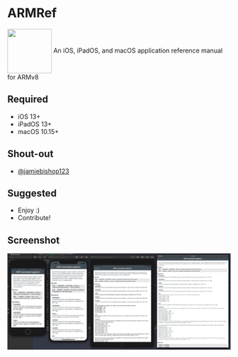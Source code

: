 # ARMRef 
<img src="https://github.com/evilpenguin/ARMRef/blob/master/icons/icon_60pt%402x.png" width="100" height="100" align="center" />
An iOS, iPadOS, and macOS application reference manual for ARMv8

Required
----------
- iOS 13+
- iPadOS 13+
- macOS 10.15+

Shout-out
----------
- ‪[@jamiebishop123‬](https://twitter.com/jamiebishop123‬‬)

Suggested
----------
- Enjoy :)
- Contribute!

Screenshot
----------
![All](all.png)
